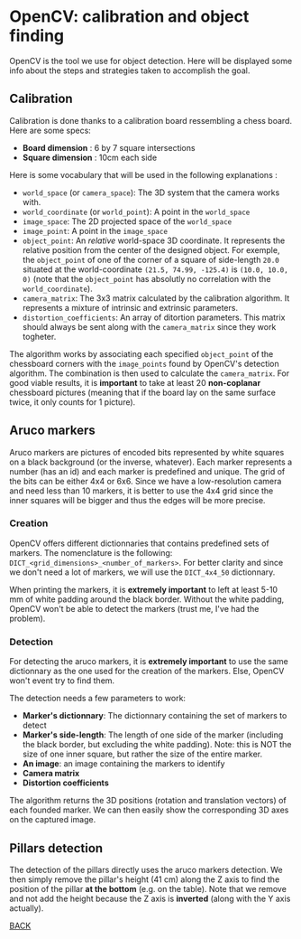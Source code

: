 # OpenCV: calibration and object finding

OpenCV is the tool we use for object detection. Here will be displayed some info about the steps and strategies taken to accomplish the goal.

## Calibration

Calibration is done thanks to a calibration board ressembling a chess board. Here are some specs:

- **Board dimension** : 6 by 7 square intersections
- **Square dimension** : 10cm each side

Here is some vocabulary that will be used in the following explanations :

- `world_space` (or `camera_space`): The 3D system that the camera works with.
- `world_coordinate` (or `world_point`): A point in the `world_space`
- `image_space`: The 2D projected space of the `world_space`
- `image_point`: A point in the `image_space`
- `object_point`: An *relative* world-space 3D coordinate. It represents the relative position from the center of the designed object. For exemple, the `object_point` of one of the corner of a square of side-length `20.0` situated at the world-coordinate `(21.5, 74.99, -125.4)` is `(10.0, 10.0, 0)` (note that the `object_point` has absolutly no correlation with the `world_coordinate`).
- `camera_matrix`: The 3x3 matrix calculated by the calibration algorithm. It represents a mixture of intrinsic and extrinsic parameters.
- `distortion_coefficients`: An array of ditortion parameters. This matrix should always be sent along with the `camera_matrix` since they work togheter.

The algorithm works by associating each specified `object_point` of the chessboard corners with the `image_points` found by OpenCV's detection algorithm. The combination is then used to calculate the `camera_matrix`. For good viable results, it is **important** to take at least 20 **non-coplanar** chessboard pictures (meaning that if the board lay on the same surface twice, it only counts for 1 picture).

## Aruco markers

Aruco markers are pictures of encoded bits represented by white squares on a black background (or the inverse, whatever). Each marker represents a number (has an id) and each marker is predefined and unique. The grid of the bits can be either 4x4 or 6x6. Since we have a low-resolution camera and need less than 10 markers, it is better to use the 4x4 grid since the inner squares will be bigger and thus the edges will be more precise.

### Creation

OpenCV offers different dictionnaries that contains predefined sets of markers. The nomenclature is the following: `DICT_<grid_dimensions>_<number_of_markers>`. For better clarity and since we don't need a lot of markers, we will use the `DICT_4x4_50` dictionnary.

When printing the markers, it is **extremely important** to left at least 5-10 mm of white padding around the black border. Without the white padding, OpenCV won't be able to detect the markers (trust me, I've had the problem).

### Detection

For detecting the aruco markers, it is **extremely important** to use the same dictionnary as the one used for the creation of the markers. Else, OpenCV won't event try to find them.

The detection needs a few parameters to work:

- **Marker's dictionnary**: The dictionnary containing the set of markers to detect
- **Marker's side-length**: The length of one side of the marker (including the black border, but excluding the white padding). Note: this is NOT the size of one inner square, but rather the size of the entire marker.
- **An image**: an image containing the markers to identify
- **Camera matrix**
- **Distortion coefficients**

The algorithm returns the 3D positions (rotation and translation vectors) of each founded marker. We can then easily show the corresponding 3D axes on the captured image.

## Pillars detection

The detection of the pillars directly uses the aruco markers detection. We then simply remove the pillar's height (41 cm) along the Z axis to find the position of the pillar **at the bottom** (e.g. on the table). Note that we remove and not add the height because the Z axis is **inverted** (along with the Y axis actually). 

[BACK](./README.md)
